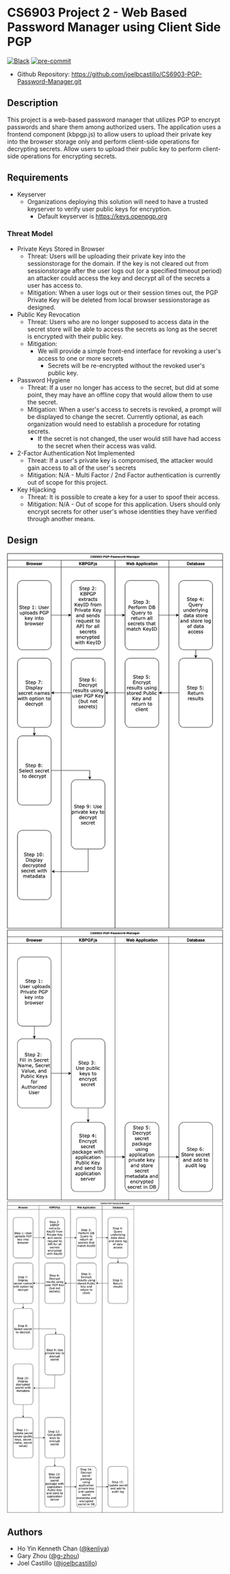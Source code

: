 CS6903 Project 2 - Web Based Password Manager using Client Side PGP
===================================================

[![Black](https://img.shields.io/badge/code%20style-black-000000.svg)](https://github.com/psf/black)
[![pre-commit](https://img.shields.io/badge/pre--commit-enabled-brightgreen?logo=pre-commit&logoColor=white)](https://github.com/pre-commit/pre-commit)

* Github Repository:  <https://github.com/joelbcastillo/CS6903-PGP-Password-Manager.git>

Description
-----------

This project is a web-based password manager that utilizes PGP to encrypt passwords and share them among authorized users. The application uses a frontend component (kbpgp.js) to allow users to upload their private key into the browser storage only and perform client-side operations for decrypting secrets. Allow users to upload their public key to perform client-side operations for encrypting secrets.

Requirements
------------

- Keyserver
  - Organizations deploying this solution will need to have a trusted keyserver to verify user public keys for encryption.
    - Default keyserver is <https://keys.openpgp.org>

### Threat Model

* Private Keys Stored in Browser
  * Threat: Users will be uploading their private key into the sessionstorage for the domain. If the key is not cleared out from sessionstorage after the user logs out (or a specified timeout period) an attacker could access the key and decrypt all of the secrets a user has access to.
  * Mitigation: When a user logs out or their session times out, the PGP Private Key will be deleted from local browser sessionstorage as designed.
* Public Key Revocation
  * Threat: Users who are no longer supposed to access data in the secret store will be able to access the secrets as long as the secret is encrypted with their public key.
  * Mitigation:
    * We will provide a simple front-end interface for revoking a user's access to one or more secrets
      * Secrets will be re-encrypted without the revoked user's public key.
* Password Hygiene
  * Threat: If a user no longer has access to the secret, but did at some point, they may have an offline copy that would allow them to use the secret.
  * Mitigation: When a user's access to secrets is revoked, a prompt will be displayed to change the secret. Currently optional, as each organization would need to establish a procedure for rotating secrets.
    * If the secret is not changed, the user would still have had access to the secret when their access was valid.
* 2-Factor Authentication Not Implemented
  * Threat: If a user's private key is compromised, the attacker would gain access to all of the user's secrets
  * Mitigation: N/A - Multi Factor / 2nd Factor authentication is currently out of scope for this project.
* Key Hijacking
  * Threat: It is possible to create a key for a user to spoof their access.
  * Mitigation: N/A - Out of scope for this application. Users should only encrypt secrets for other user's whose identities they have verified through another means.

Design
------

![Decryption Workflow](./documentation/CS6903-PGP-Password-Manager-Workflow-Decryption.png)
![Encryption Workflow](./documentation/CS6903-PGP-Password-Manager-Workflow-Encryption.png)
![Modify Workflow](./documentation/CS6903-PGP-Password-Manager-Workflow-Modify.png)

Authors
-------

* Ho Yin Kenneth Chan ([@kenliya](https://github.com/kenliya))
* Gary Zhou ([@g-zhou](https://github.com/g-zhou))
* Joel Castillo ([@joelbcastillo](https://github.com/joelbcastillo))
